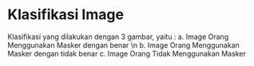 # Klasifikasi Image 

Klasifikasi yang dilakukan dengan 3 gambar, yaitu : 
a. Image Orang Menggunakan Masker dengan benar \n
b. Image Orang Menggunakan Masker dengan tidak benar
c. Image Orang Tidak Menggunakan Masker 
